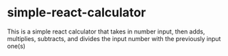 # simple-react-calculator
This is a simple react calculator that takes in number input, then adds, multiplies, subtracts, and divides the input number with the previously input one(s)
